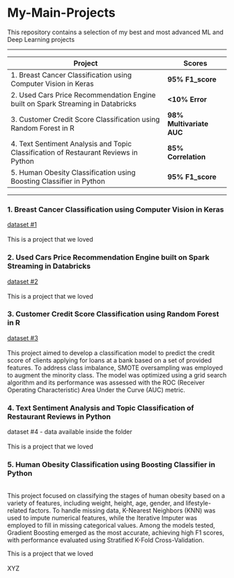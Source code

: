 # My-Main-Projects
This repository contains a selection of my best and most advanced ML and Deep Learning projects

---

| **Project** | **Scores** |
|---|---|
| 1. Breast Cancer Classification using Computer Vision in Keras | **95% F1_score** |
| 2. Used Cars Price Recommendation Engine built on Spark Streaming in Databricks | **<10% Error** |
| 3. Customer Credit Score Classification using Random Forest in R | **98% Multivariate AUC** |
| 4. Text Sentiment Analysis and Topic Classification of Restaurant Reviews in Python | **85% Correlation** |
| 5. Human Obesity Classification using Boosting Classifier in Python | **95% F1_score** |

---

### **1. Breast Cancer Classification using Computer Vision in Keras** 
[dataset #1](https://web.inf.ufpr.br/vri/databases/breast-cancer-histopathological-database-breakhis) \
 \
 This is a project that we loved

### **2. Used Cars Price Recommendation Engine built on Spark Streaming in Databricks** 
[dataset #2](https://www.kaggle.com/datasets/austinreese/craigslist-carstrucks-data) \
 \
 This is a project that we loved

### **3. Customer Credit Score Classification using Random Forest in R** 
[dataset #3](https://www.kaggle.com/datasets/parisrohan/credit-score-classification) \
 \
This project aimed to develop a classification model to predict the credit score of clients applying for loans at a bank based on a set of provided features. To address class imbalance, SMOTE oversampling was employed to augment the minority class. The model was optimized using a grid search algorithm and its performance was assessed with the ROC (Receiver Operating Characteristic) Area Under the Curve (AUC) metric.

### **4. Text Sentiment Analysis and Topic Classification of Restaurant Reviews in Python** 
dataset #4 - data available inside the folder \
 \
 This is a project that we loved

### **5. Human Obesity Classification using Boosting Classifier in Python** 
\
This project focused on classifying the stages of human obesity based on a variety of features, including weight, height, age, gender, and lifestyle-related factors. To handle missing data, K-Nearest Neighbors (KNN) was used to impute numerical features, while the Iterative Imputer was employed to fill in missing categorical values. Among the models tested, Gradient Boosting emerged as the most accurate, achieving high F1 scores, with performance evaluated using Stratified K-Fold Cross-Validation.

 
 This is a project that we loved\
\
XYZ

